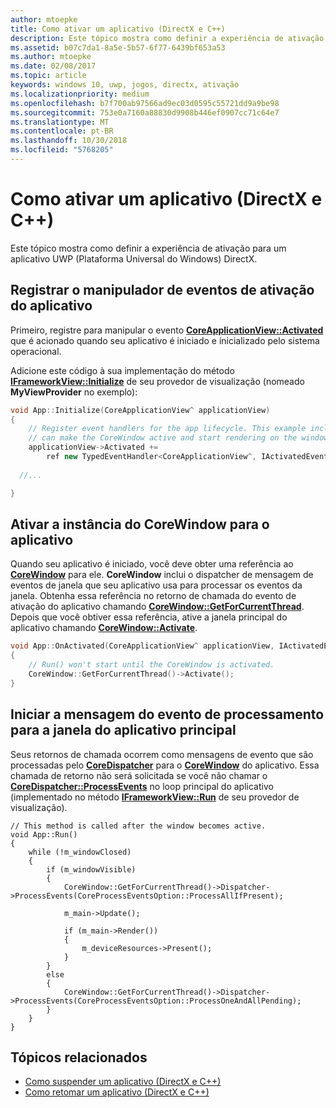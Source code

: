 ```yaml
---
author: mtoepke
title: Como ativar um aplicativo (DirectX e C++)
description: Este tópico mostra como definir a experiência de ativação para um aplicativo UWP (Plataforma Universal do Windows) DirectX.
ms.assetid: b07c7da1-8a5e-5b57-6f77-6439bf653a53
ms.author: mtoepke
ms.date: 02/08/2017
ms.topic: article
keywords: windows 10, uwp, jogos, directx, ativação
ms.localizationpriority: medium
ms.openlocfilehash: b7f700ab97566ad9ec03d0595c55721dd9a9be98
ms.sourcegitcommit: 753e0a7160a88830d9908b446ef0907cc71c64e7
ms.translationtype: MT
ms.contentlocale: pt-BR
ms.lasthandoff: 10/30/2018
ms.locfileid: "5768205"
---
```

# <a name="how-to-activate-an-app-directx-and-c"></a>Como ativar um aplicativo (DirectX e C++)



Este tópico mostra como definir a experiência de ativação para um aplicativo UWP (Plataforma Universal do Windows) DirectX.

## <a name="register-the-app-activation-event-handler"></a>Registrar o manipulador de eventos de ativação do aplicativo


Primeiro, registre para manipular o evento [**CoreApplicationView::Activated**](https://msdn.microsoft.com/library/windows/apps/br225018) que é acionado quando seu aplicativo é iniciado e inicializado pelo sistema operacional.

Adicione este código à sua implementação do método [**IFrameworkView::Initialize**](https://msdn.microsoft.com/library/windows/apps/hh700495) de seu provedor de visualização (nomeado **MyViewProvider** no exemplo):

```cpp
void App::Initialize(CoreApplicationView^ applicationView)
{
    // Register event handlers for the app lifecycle. This example includes Activated, so that we
    // can make the CoreWindow active and start rendering on the window.
    applicationView->Activated +=
        ref new TypedEventHandler<CoreApplicationView^, IActivatedEventArgs^>(this, &App::OnActivated);
  
  //...

}
```

## <a name="activate-the-corewindow-instance-for-the-app"></a>Ativar a instância do CoreWindow para o aplicativo


Quando seu aplicativo é iniciado, você deve obter uma referência ao [**CoreWindow**](https://msdn.microsoft.com/library/windows/apps/br208225) para ele. **CoreWindow** inclui o dispatcher de mensagem de eventos de janela que seu aplicativo usa para processar os eventos da janela. Obtenha essa referência no retorno de chamada do evento de ativação do aplicativo chamando [**CoreWindow::GetForCurrentThread**](https://msdn.microsoft.com/library/windows/apps/hh701589). Depois que você obtiver essa referência, ative a janela principal do aplicativo chamando [**CoreWindow::Activate**](https://msdn.microsoft.com/library/windows/apps/br208254).

```cpp
void App::OnActivated(CoreApplicationView^ applicationView, IActivatedEventArgs^ args)
{
    // Run() won't start until the CoreWindow is activated.
    CoreWindow::GetForCurrentThread()->Activate();
}
```

## <a name="start-processing-event-message-for-the-main-app-window"></a>Iniciar a mensagem do evento de processamento para a janela do aplicativo principal


Seus retornos de chamada ocorrem como mensagens de evento que são processadas pelo [**CoreDispatcher**](https://msdn.microsoft.com/library/windows/apps/br208211) para o [**CoreWindow**](https://msdn.microsoft.com/library/windows/apps/br208225) do aplicativo. Essa chamada de retorno não será solicitada se você não chamar o [**CoreDispatcher::ProcessEvents**](https://msdn.microsoft.com/library/windows/apps/br208215) no loop principal do aplicativo (implementado no método [**IFrameworkView::Run**](https://msdn.microsoft.com/library/windows/apps/hh700505) de seu provedor de visualização).

``` syntax
// This method is called after the window becomes active.
void App::Run()
{
    while (!m_windowClosed)
    {
        if (m_windowVisible)
        {
            CoreWindow::GetForCurrentThread()->Dispatcher->ProcessEvents(CoreProcessEventsOption::ProcessAllIfPresent);

            m_main->Update();

            if (m_main->Render())
            {
                m_deviceResources->Present();
            }
        }
        else
        {
            CoreWindow::GetForCurrentThread()->Dispatcher->ProcessEvents(CoreProcessEventsOption::ProcessOneAndAllPending);
        }
    }
}
```

## <a name="related-topics"></a>Tópicos relacionados


* [Como suspender um aplicativo (DirectX e C++)](how-to-suspend-an-app-directx-and-cpp.md)
* [Como retomar um aplicativo (DirectX e C++)](how-to-resume-an-app-directx-and-cpp.md)

 

 




